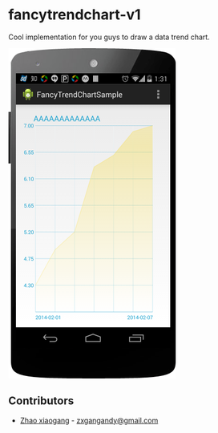 fancytrendchart-v1
==================

Cool implementation for you guys to draw a data trend chart.

![Screenshot](https://github.com/androidzhaoxiaogang/fancytrendchart-v1/blob/master/screen_shot.png?raw=true)

## Contributors
* [Zhao xiaogang](zxgangandy@gmail.com) - <zxgangandy@gmail.com>

